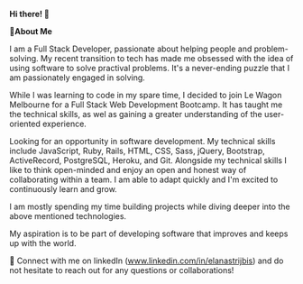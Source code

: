 **Hi there! 👋**




**:rocket:About Me**

I am a Full Stack Developer, passionate about helping people and problem-solving. My recent transition to tech has made me obsessed with the idea of using software to solve practival problems. It's a never-ending puzzle that I am passionately engaged in solving. 

While I was learning to code in my spare time, I decided to join Le Wagon Melbourne for a Full Stack Web Development Bootcamp. It has taught me the technical skills, as wel as gaining a greater understanding of the user-oriented experience. 

Looking for an opportunity in software development. My technical skills include JavaScript, Ruby, Rails, HTML, CSS, Sass, jQuery, Bootstrap, ActiveRecord, PostgreSQL, Heroku, and Git. Alongside my technical skills I like to think open-minded and enjoy an open and honest way of collaborating within a team. I am able to adapt quickly and I'm excited to continuously learn and grow.

I am mostly spending my time building projects while diving deeper into the above mentioned technologies. 

My aspiration is to be part of developing software that improves and keeps up with the world.

💬 Connect with me on linkedIn (www.linkedin.com/in/elanastrijbis) and do not hesitate to reach out for any questions or collaborations!

<!--
**elanastrijbis/elanastrijbis** is a ✨ _special_ ✨ repository because its `README.md` (this file) appears on your GitHub profile.

Here are some ideas to get you started:

- 🔭 I’m currently working on ...
- 🌱 I’m currently learning ...
- 👯 I’m looking to collaborate on ...
- 🤔 I’m looking for help with ...
- 💬 Ask me about ...
- 📫 How to reach me: ...
- 😄 Pronouns: ...
- ⚡ Fun fact: ...
-->

